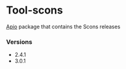 # Tool-scons

[Apio](https://github.com/FPGAwars/apio) package that contains the Scons releases

### Versions

* 2.4.1
* 3.0.1
